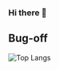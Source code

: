 ### Hi there 👋

## Bug-off

![Top Langs](https://github-readme-stats.vercel.app/api/top-langs/?username=ajkumar1205&hide=java,cpp,c,cmake,css,html,swift&langs_count=6&theme=dark)
<!--
**ajkumar1205/ajkumar1205** is a ✨ _special_ ✨ repository because its `README.md` (this file) appears on your GitHub profile.

Here are some ideas to get you started:

- 🔭 I’m currently working on ...
- 🌱 I’m currently learning ...
- 👯 I’m looking to collaborate on ...
- 🤔 I’m looking for help with ...
- 💬 Ask me about ...
- 📫 How to reach me: ...
- 😄 Pronouns: ...
- ⚡ Fun fact: ...
-->
